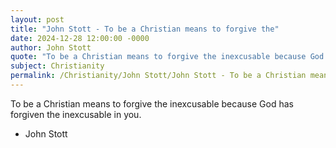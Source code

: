```yaml
---
layout: post
title: "John Stott - To be a Christian means to forgive the"
date: 2024-12-28 12:00:00 -0000
author: John Stott
quote: "To be a Christian means to forgive the inexcusable because God has forgiven the inexcusable in you."
subject: Christianity
permalink: /Christianity/John Stott/John Stott - To be a Christian means to forgive the
---
```


To be a Christian means to forgive the inexcusable because God has forgiven the inexcusable in you.

- John Stott
